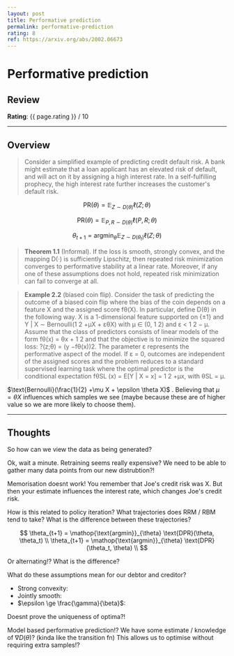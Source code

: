 ```yaml
---
layout: post
title: Performative prediction
permalink: performative-prediction
rating: 8
ref: https://arxiv.org/abs/2002.06673
---
```


# Performative prediction

## Review



<div class="center">
<strong>Rating</strong>: {{ page.rating }} / 10
</div>
<hr>

## Overview

<blockquote cite="Perdomo 2020">
Consider a simplified example of predicting credit default risk. A bank might estimate that a loan applicant has an elevated risk of default, and will act on it by assigning a high interest rate. In a self-fulfilling prophecy, the high interest rate further increases the customer's default risk.
</blockquote>


$$
\text{PR}(\theta) = \mathop{\mathbb E}_{Z\sim D(\theta)} \ell(Z ; \theta)
$$


$$
\text{PR}(\theta) = \mathop{\mathbb E}_{P, R \sim D(\theta)} \ell(P, R ; \theta)
$$




$$
\theta_{t+1} = \mathop{\text{argmin}}_{\theta} \mathop{\mathbb E}_{Z\sim D(\theta_t)} \ell(Z ; \theta)
$$


<blockquote cite="Perdomo 2020">
<strong>Theorem 1.1</strong> (Informal). If the loss is smooth, strongly convex, and the mapping D(·) is sufficiently Lipschitz, then repeated risk minimization converges to performative stability at a linear rate. Moreover, if any one of these assumptions does not hold, repeated risk minimization can fail to
converge at all.
</blockquote>




<blockquote><strong>Example 2.2</strong> (biased coin flip). Consider the task of predicting the outcome of a biased coin flip where the bias of the coin depends on a feature X and the assigned score fθ(X). In particular, define D(θ) in the following way. X is a 1-dimensional feature supported on {±1} and Y | X ∼ Bernoulli(1
2 +µX + εθX) with µ ∈ (0, 1 2) and ε < 1
2 − µ. Assume that the class
of predictors consists of linear models of the form fθ(x) = θx + 1
2 and that the objective is to
minimize the squared loss: ?(z;θ) = (y −fθ(x))2. The parameter ε represents the performative aspect of the model. If ε = 0, outcomes are independent of the assigned scores and the problem reduces to a standard supervised learning task where the optimal predictor is the conditional expectation fθSL
(x) = E[Y | X = x] = 1 2 +µx,
with θSL = µ.
</blockquote>

$\text{Bernoulli}(\frac{1}{2} +\mu X + \epsilon \theta X)$ . Believing that $\mu = \theta X$ influences which samples we see (maybe because these are of higher value so we are more likely to choose them).


<hr>

## Thoughts

So how can we view the data as being generated?

Ok, wait a minute. Retraining seems really expensive? We need to be able to gather many data points from our new distrubtion?!

Memorisation doesnt work! You remember that Joe's credit risk was X. But then your estimate influences the interest rate, which changes Joe's credit risk.

How is this related to policy iteration? What trajectories does RRM / RBM tend to take? What is the difference between these trajectories?


$$
\theta_{t+1} = \mathop{\text{argmin}}_{\theta} \text{DPR}(\theta, \theta_t) \\
\theta_{t+1} = \mathop{\text{argmin}}_{\theta} \text{DPR}(\theta_t, \theta) \\
$$

Or alternating!?
What is the difference?


What do these assumptions mean for our debtor and creditor?
- Strong convexity:
- Jointly smooth:
- $\epsilon \ge \frac{\gamma}{\beta}$:


Doesnt prove the uniqueness of optima?!

Model based performative prediction!?
We have some estimate / knowledge of $\nabla D(\theta)$? (kinda like the transition fn) This allows us to optimise without requiring extra samples!?
